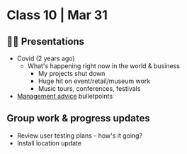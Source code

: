 # Class 10 | Mar 31

## 👨‍🏫 Presentations

- Covid (2 years ago)
  - What's happening right now in the world & business
    - My projects shut down
    - Huge hit on event/retail/museum work
    - Music tours, conferences, festivals
- [Management advice](../docs/management-advice.md) bulletpoints

## Group work & progress updates

- Review user testing plans - how's it going?
- Install location update
